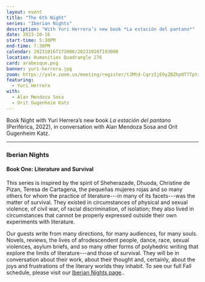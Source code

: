```yaml
---
layout: event
title: "The 6th Night"
series: "Iberian Nights"
description: "With Yuri Herrera’s new book *La estación del pantano*"
date: 2023-10-16
start-time: 5:30PM
end-time: 7:30PM
calendar: 20231016T173000/20231016T193000
location: Humanities Quadrangle 276
card: arabesque.png
banner: yuri-herrera.jpg
zoom: https://yale.zoom.us/meeting/register/tJMtd-CqrzIjE9yZBZhp0T7TptrcX7DilSHJ
featuring:
  - Yuri Herrera
with:
  - Alan Mendoza Sosa
  - Orit Gugenheim Katz
---
```


Book Night with Yuri Herrera’s new book _La estación del pantano_ (Periférica, 2022), in conversation with Alan Mendoza Sosa and Orit Gugenheim Katz.

---

### Iberian Nights

#### Book One: Literature and Survival

This series is inspired by the spirit of Sheherazade, Dhuoda, Christine de Pizan, Teresa de Cartagena, the pequeñas mujeres rojas and so many others for whom the practice of literature---in many of its facets---was the matter of survival. They existed in circumstances of physical and sexual violence, of civil war, of racial discrimination, of isolation; they also lived in circumstances that cannot be properly expressed outside their own experiments with literature.

Our guests write from many directions, for many audiences, for many souls. Novels, reviews, the lives of afrodescendent people, dance, race, sexual violences, asylum briefs, and so many other forms of polyhedric writing that explore the limits of literature---and those of survival. They will be in conversation about their work, about their thought and, certainly, about the joys and frustrations of the literary worlds they inhabit. To see our full Fall schedule, please visit our [Iberian Nights page](https://creativeforum.yale.edu/special/iberian-nights.html)..
